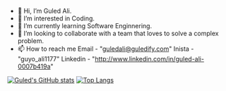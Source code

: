 - 👋 Hi, I’m Guled Ali.
- 👀 I’m interested in Coding.
- 🌱 I’m currently learning Software Enginnering.
- 💞️ I’m looking to collaborate with a team that loves to solve a complex problem.
- 📫 How to reach me Email - "guledali@guledify.com"
                     Inista - "guyo_ali1177"
                     Linkedin - "http://www.linkedin.com/in/guled-ali-0007b419a"

[![Guled's GitHub stats](https://github-readme-stats.vercel.app/api?username=GuYOAli&show_icons=true)](https://github.com/GuYOAli/github-readme-stats)
[![Top Langs](https://github-readme-stats.vercel.app/api/top-langs/?username=GuYOAli&layout=compact)](https://githulp.com/GuYOAli/github-readme-stats)

<!---
GuYOAli/GuYOAli is a ✨ special ✨ repository because its `README.md` (this file) appears on your GitHub profile.
You can click the Preview link to take a look at your changes.
--->
